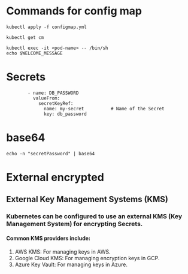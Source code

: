 # Commands for config map

```
kubectl apply -f configmap.yml
```

```
kubectl get cm

```

```
kubectl exec -it <pod-name> -- /bin/sh
echo $WELCOME_MESSAGE

```


# Secrets

```
        - name: DB_PASSWORD
          valueFrom:
            secretKeyRef:
              name: my-secret          # Name of the Secret
              key: db_password   

```

# base64

```
echo -n "secretPassword" | base64
```

# External encrypted

## External Key Management Systems (KMS)
### Kubernetes can be configured to use an external KMS (Key Management System) for encrypting Secrets.
#### Common KMS providers include:
1. AWS KMS: For managing keys in AWS.
2. Google Cloud KMS: For managing encryption keys in GCP.
3. Azure Key Vault: For managing keys in Azure.

